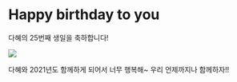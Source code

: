 <meta charset="utf-8">
<h1>Happy birthday to you</h1>
<p>다혜의 25번째 생일을 축하합니다!</p>
<img src="https://encrypted-tbn0.gstatic.com/images?q=tbn:ANd9GcSUjb1BL-094tS59dz0AdSPT_fR8vuQRNoN8A&usqp=CAU">
<p>다혜와 2021년도 함께하게 되어서 너무 행복해~ 우리 언제까지나 함께하자!!</p>

